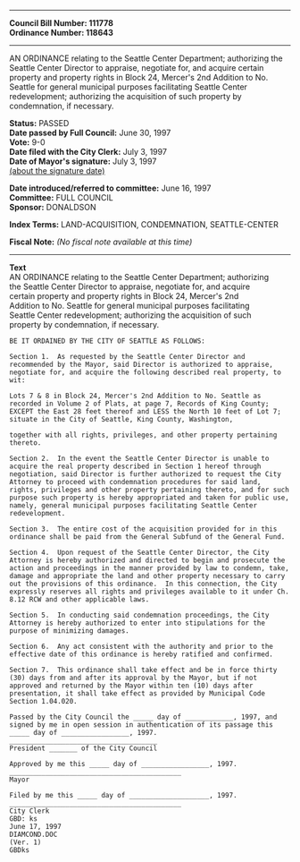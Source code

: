 * * * * *  
  
**Council Bill Number: [](#h0)[](#h2)111778**   
**Ordinance Number: 118643**  
  
* * * * *  
  
AN ORDINANCE relating to the Seattle Center Department; authorizing the Seattle Center Director to appraise, negotiate for, and acquire certain property and property rights in Block 24, Mercer's 2nd Addition to No. Seattle for general municipal purposes facilitating Seattle Center redevelopment; authorizing the acquisition of such property by condemnation, if necessary.  
  
**Status:** PASSED   
**Date passed by Full Council:** June 30, 1997   
**Vote:** 9-0   
**Date filed with the City Clerk:** July 3, 1997   
**Date of Mayor's signature:** July 3, 1997   
[(about the signature date)](/~public/approvaldate.htm)   
  
  
**Date introduced/referred to committee:** June 16, 1997   
**Committee:** FULL COUNCIL   
**Sponsor:** DONALDSON   
  
**Index Terms:** LAND-ACQUISITION, CONDEMNATION, SEATTLE-CENTER  
  
**Fiscal Note:** *(No fiscal note available at this time)*  
  
* * * * *  
  
**Text**  
    AN ORDINANCE relating to the Seattle Center Department; authorizing  
    the Seattle Center Director to appraise, negotiate for, and acquire  
    certain property and property rights in Block 24, Mercer's 2nd  
    Addition to No. Seattle for general municipal purposes facilitating  
    Seattle Center redevelopment; authorizing the acquisition of such  
    property by condemnation, if necessary.  
  
    BE IT ORDAINED BY THE CITY OF SEATTLE AS FOLLOWS:  
  
    Section 1.  As requested by the Seattle Center Director and  
    recommended by the Mayor, said Director is authorized to appraise,  
    negotiate for, and acquire the following described real property, to  
    wit:  
  
    Lots 7 & 8 in Block 24, Mercer's 2nd Addition to No. Seattle as  
    recorded in Volume 2 of Plats, at page 7, Records of King County;  
    EXCEPT the East 28 feet thereof and LESS the North 10 feet of Lot 7;  
    situate in the City of Seattle, King County, Washington,  
  
    together with all rights, privileges, and other property pertaining  
    thereto.  
  
    Section 2.  In the event the Seattle Center Director is unable to  
    acquire the real property described in Section 1 hereof through  
    negotiation, said Director is further authorized to request the City  
    Attorney to proceed with condemnation procedures for said land,  
    rights, privileges and other property pertaining thereto, and for such  
    purpose such property is hereby appropriated and taken for public use,  
    namely, general municipal purposes facilitating Seattle Center  
    redevelopment.  
  
    Section 3.  The entire cost of the acquisition provided for in this  
    ordinance shall be paid from the General Subfund of the General Fund.  
  
    Section 4.  Upon request of the Seattle Center Director, the City  
    Attorney is hereby authorized and directed to begin and prosecute the  
    action and proceedings in the manner provided by law to condemn, take,  
    damage and appropriate the land and other property necessary to carry  
    out the provisions of this ordinance.  In this connection, the City  
    expressly reserves all rights and privileges available to it under Ch.  
    8.12 RCW and other applicable laws.  
  
    Section 5.  In conducting said condemnation proceedings, the City  
    Attorney is hereby authorized to enter into stipulations for the  
    purpose of minimizing damages.  
  
    Section 6.  Any act consistent with the authority and prior to the  
    effective date of this ordinance is hereby ratified and confirmed.  
  
    Section 7.  This ordinance shall take effect and be in force thirty  
    (30) days from and after its approval by the Mayor, but if not  
    approved and returned by the Mayor within ten (10) days after  
    presentation, it shall take effect as provided by Municipal Code  
    Section 1.04.020.  
  
    Passed by the City Council the _____ day of ____________, 1997, and  
    signed by me in open session in authentication of its passage this  
    _____ day of _________________, 1997.  
    _____________________________________  
    President _______ of the City Council  
  
    Approved by me this _____ day of _________________, 1997.  
    ___________________________________________  
    Mayor  
  
    Filed by me this _____ day of ____________________, 1997.  
    ___________________________________________  
    City Clerk  
    GBD: ks  
    June 17, 1997  
    DIAMCOND.DOC  
    (Ver. 1)  
    GBDks  

